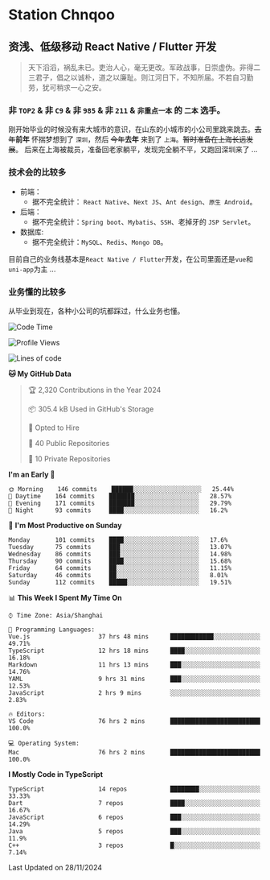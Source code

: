 # Station Chnqoo

## 资浅、低级移动 React Native / Flutter 开发

> 天下滔滔，祸乱未已。吏治人心，毫无更改。军政战事，日崇虚伪。非得二三君子，倡之以诚朴，道之以廉耻。则江河日下，不知所届。不若自习勤劳，犹可稍求一心之安。

### 非 `TOP2` & 非 `C9` & 非 `985` & 非 `211` & `非重点一本` 的 `二本` 选手。

刚开始毕业的时候没有来大城市的意识，在山东的小城市的小公司里跳来跳去。~~去年~~**前年** 怀揣梦想到了 `深圳`，然后 ~~今年~~**去年** 来到了 `上海`。~~暂时准备在上海长远发展~~。
后来在上海被裁员，准备回老家躺平，发现完全躺不平，又跑回深圳来了 ...

### 技术会的比较多

- 前端：
  - 据不完全统计： `React Native`、`Next JS`、`Ant design`、`原生 Android`。
- 后端：
  - 据不完全统计：`Spring boot`、`Mybatis`、`SSH`、老掉牙的 `JSP Servlet`。
- 数据库:
  - 据不完全统计：`MySQL`、`Redis`、`Mongo DB`。

目前自己的业务线基本是`React Native / Flutter`开发，在公司里面还是`vue`和`uni-app`为主 ...

### 业务懂的比较多

从毕业到现在，各种小公司的坑都踩过，什么业务也懂。

<!--START_SECTION:waka-->
![Code Time](http://img.shields.io/badge/Code%20Time-6%2C726%20hrs%2040%20mins-blue)

![Profile Views](http://img.shields.io/badge/Profile%20Views-2-blue)

![Lines of code](https://img.shields.io/badge/From%20Hello%20World%20I%27ve%20Written-467%20Thousand%20lines%20of%20code-blue)

**🐱 My GitHub Data** 

> 🏆 2,320 Contributions in the Year 2024
 > 
> 📦 305.4 kB Used in GitHub's Storage 
 > 
> 💼 Opted to Hire
 > 
> 📜 40 Public Repositories 
 > 
> 🔑 10 Private Repositories  
 > 
**I'm an Early 🐤** 

```text
🌞 Morning    146 commits    ██████░░░░░░░░░░░░░░░░░░░   25.44% 
🌆 Daytime    164 commits    ███████░░░░░░░░░░░░░░░░░░   28.57% 
🌃 Evening    171 commits    ███████░░░░░░░░░░░░░░░░░░   29.79% 
🌙 Night      93 commits     ████░░░░░░░░░░░░░░░░░░░░░   16.2%

```
📅 **I'm Most Productive on Sunday** 

```text
Monday       101 commits    ████░░░░░░░░░░░░░░░░░░░░░   17.6% 
Tuesday      75 commits     ███░░░░░░░░░░░░░░░░░░░░░░   13.07% 
Wednesday    86 commits     ███░░░░░░░░░░░░░░░░░░░░░░   14.98% 
Thursday     90 commits     ████░░░░░░░░░░░░░░░░░░░░░   15.68% 
Friday       64 commits     ██░░░░░░░░░░░░░░░░░░░░░░░   11.15% 
Saturday     46 commits     ██░░░░░░░░░░░░░░░░░░░░░░░   8.01% 
Sunday       112 commits    █████░░░░░░░░░░░░░░░░░░░░   19.51%

```


📊 **This Week I Spent My Time On** 

```text
⌚︎ Time Zone: Asia/Shanghai

💬 Programming Languages: 
Vue.js                   37 hrs 48 mins      ████████████░░░░░░░░░░░░░   49.71% 
TypeScript               12 hrs 18 mins      ████░░░░░░░░░░░░░░░░░░░░░   16.18% 
Markdown                 11 hrs 13 mins      ███░░░░░░░░░░░░░░░░░░░░░░   14.76% 
YAML                     9 hrs 31 mins       ███░░░░░░░░░░░░░░░░░░░░░░   12.53% 
JavaScript               2 hrs 9 mins        ░░░░░░░░░░░░░░░░░░░░░░░░░   2.83%

🔥 Editors: 
VS Code                  76 hrs 2 mins       █████████████████████████   100.0%

💻 Operating System: 
Mac                      76 hrs 2 mins       █████████████████████████   100.0%

```

**I Mostly Code in TypeScript** 

```text
TypeScript               14 repos            ████████░░░░░░░░░░░░░░░░░   33.33% 
Dart                     7 repos             ████░░░░░░░░░░░░░░░░░░░░░   16.67% 
JavaScript               6 repos             ███░░░░░░░░░░░░░░░░░░░░░░   14.29% 
Java                     5 repos             ███░░░░░░░░░░░░░░░░░░░░░░   11.9% 
C++                      3 repos             █░░░░░░░░░░░░░░░░░░░░░░░░   7.14%

```



 Last Updated on 28/11/2024
<!--END_SECTION:waka-->

<!---
ChenqiaoStation/ChenqiaoStation is a ✨ special ✨ repository because its `README.md` (this file) appears on your GitHub profile.
You can click the Preview link to take a look at your changes.
--->
